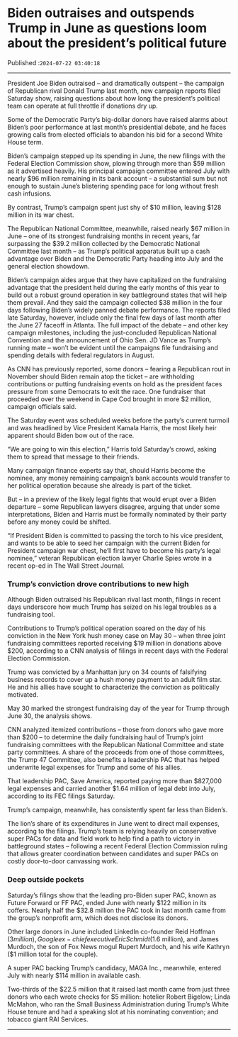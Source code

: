 # Biden outraises and outspends Trump in June as questions loom about the president’s political future

Published :`2024-07-22 03:40:18`

---

President Joe Biden outraised – and dramatically outspent – the campaign of Republican rival Donald Trump last month, new campaign reports filed Saturday show, raising questions about how long the president’s political team can operate at full throttle if donations dry up.

Some of the Democratic Party’s big-dollar donors have raised alarms about Biden’s poor performance at last month’s presidential debate, and he faces growing calls from elected officials to abandon his bid for a second White House term.

Biden’s campaign stepped up its spending in June, the new filings with the Federal Election Commission show, plowing through more than $59 million as it advertised heavily. His principal campaign committee entered July with nearly $96 million remaining in its bank account – a substantial sum but not enough to sustain June’s blistering spending pace for long without fresh cash infusions.

By contrast, Trump’s campaign spent just shy of $10 million, leaving $128 million in its war chest.

The Republican National Committee, meanwhile, raised nearly $67 million in June – one of its strongest fundraising months in recent years, far surpassing the $39.2 million collected by the Democratic National Committee last month – as Trump’s political apparatus built up a cash advantage over Biden and the Democratic Party heading into July and the general election showdown.

Biden’s campaign aides argue that they have capitalized on the fundraising advantage that the president held during the early months of this year to build out a robust ground operation in key battleground states that will help them prevail. And they said the campaign collected $38 million in the four days following Biden’s widely panned debate performance. The reports filed late Saturday, however, include only the final few days of last month after the June 27 faceoff in Atlanta. The full impact of the debate – and other key campaign milestones, including the just-concluded Republican National Convention and the announcement of Ohio Sen. JD Vance as Trump’s running mate – won’t be evident until the campaigns file fundraising and spending details with federal regulators in August.

As CNN has previously reported, some donors – fearing a Republican rout in November should Biden remain atop the ticket – are withholding contributions or putting fundraising events on hold as the president faces pressure from some Democrats to exit the race. One fundraiser that proceeded over the weekend in Cape Cod brought in more $2 million, campaign officials said.

The Saturday event was scheduled weeks before the party’s current turmoil and was headlined by Vice President Kamala Harris, the most likely heir apparent should Biden bow out of the race.

“We are going to win this election,” Harris told Saturday’s crowd, asking them to spread that message to their friends.

Many campaign finance experts say that, should Harris become the nominee, any money remaining campaign’s bank accounts would transfer to her political operation because she already is part of the ticket.

But – in a preview of the likely legal fights that would erupt over a Biden departure – some Republican lawyers disagree, arguing that under some interpretations, Biden and Harris must be formally nominated by their party before any money could be shifted.

“If President Biden is committed to passing the torch to his vice president, and wants to be able to seed her campaign with the current Biden for President campaign war chest, he’ll first have to become his party’s legal nominee,” veteran Republican election lawyer Charlie Spies wrote in a recent op-ed in The Wall Street Journal.

### Trump’s conviction drove contributions to new high

Although Biden outraised his Republican rival last month, filings in recent days underscore how much Trump has seized on his legal troubles as a fundraising tool.

Contributions to Trump’s political operation soared on the day of his conviction in the New York hush money case on May 30 – when three joint fundraising committees reported receiving $19 million in donations above $200, according to a CNN analysis of filings in recent days with the Federal Election Commission.

Trump was convicted by a Manhattan jury on 34 counts of falsifying business records to cover up a hush money payment to an adult film star. He and his allies have sought to characterize the conviction as politically motivated.

May 30 marked the strongest fundraising day of the year for Trump through June 30, the analysis shows.

CNN analyzed itemized contributions – those from donors who gave more than $200 – to determine the daily fundraising haul of Trump’s joint fundraising committees with the Republican National Committee and state party committees. A share of the proceeds from one of those committees, the Trump 47 Committee, also benefits a leadership PAC that has helped underwrite legal expenses for Trump and some of his allies.

That leadership PAC, Save America, reported paying more than $827,000 legal expenses and carried another $1.64 million of legal debt into July, according to its FEC filings Saturday.

Trump’s campaign, meanwhile, has consistently spent far less than Biden’s.

The lion’s share of its expenditures in June went to direct mail expenses, according to the filings. Trump’s team is relying heavily on conservative super PACs for data and field work to help find a path to victory in battleground states – following a recent Federal Election Commission ruling that allows greater coordination between candidates and super PACs on costly door-to-door canvassing work.

### Deep outside pockets

Saturday’s filings show that the leading pro-Biden super PAC, known as Future Forward or FF PAC, ended June with nearly $122 million in its coffers. Nearly half the $32.8 million the PAC took in last month came from the group’s nonprofit arm, which does not disclose its donors.

Other large donors in June included LinkedIn co-founder Reid Hoffman ($3 million), Google ex-chief executive Eric Schmidt ($1.6 million), and James Murdoch, the son of Fox News mogul Rupert Murdoch, and his wife Kathryn ($1 million total for the couple).

A super PAC backing Trump’s candidacy, MAGA Inc., meanwhile, entered July with nearly $114 million in available cash.

Two-thirds of the $22.5 million that it raised last month came from just three donors who each wrote checks for $5 million: hotelier Robert Bigelow; Linda McMahon, who ran the Small Business Administration during Trump’s White House tenure and had a speaking slot at his nominating convention; and tobacco giant RAI Services.

---

